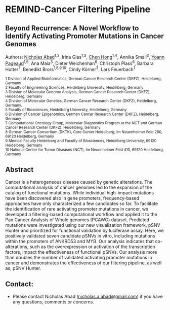 # REMIND-Cancer Filtering Pipeline

## Beyond Recurrence: A Novel Workflow to Identify Activating Promoter Mutations in Cancer Genomes
Authors: [Nicholas Abad](https://github.com/nicholas-abad)<sup>1,2</sup>, Irina Glas<sup>1,3</sup>, [Chen Hong](https://github.com/chenhong-dkfz)<sup>1,4</sup>, Annika Small<sup>3</sup>, [Yoann Pageaud](https://github.com/YoannPa)<sup>1,5</sup>, Ana Maia<sup>3</sup>, Dieter Weichenhan<sup>6</sup>, Christoph Plass<sup>6</sup>, Barbara Hutter<sup>7</sup>, Benedikt Brors<sup>1,8,9,10</sup>, Cindy Körner<sup>3</sup>, Lars Feuerbach<sup>1</sup>

<sup>1 Division of Applied Bioinformatics, German Cancer Research Center (DKFZ), Heidelberg, Germany</sup><br>
<sup>2 Faculty of Engineering Sciences, Heidelberg University, Heidelberg, Germany </sup><br>
<sup>3 Division of Molecular Genome Analysis, German Cancer Research Center (DKFZ), Heidelberg, Germany</sup><br>
<sup>4 Division of Molecular Genetics, German Cancer Research Center (DKFZ), Heidelberg, Germany.</sup><br>
<sup>5 Faculty of Biosciences, Heidelberg University, Heidelberg, Germany</sup><br>
<sup>6 Division of Cancer Epigenomics, German Cancer Research Center (DKFZ), Heidelberg, Germany</sup><br>
<sup>7 Computational Oncology Group, Molecular Diagnostics Program at the NCT and German Cancer Research Center (DKFZ), Heidelberg, Germany</sup><br>
<sup>8 German Cancer Consortium (DKTK), Core Center Heidelberg, Im Neuenheimer Feld 280, 69120 Heidelberg, Germany</sup><br>
<sup>9 Medical Faculty Heidelberg and Faculty of Biosciences, Heidelberg University, 69120 Heidelberg, Germany</sup><br>
<sup>10 National Center for Tumor Diseases (NCT), Im Neuenheimer Feld 410, 69120 Heidelberg, Germany</sup><br>

## Abstract
Cancer is a heterogeneous disease caused by genetic alterations. The computational analysis of cancer genomes led to the expansion of the catalog of functional mutations. While individual high-impact mutations have been discovered also in gene promoters, frequency-based approaches have only characterized a few candidates so far. To facilitate the identification of rare activating promoter mutations in cancer, we developed a filtering-based computational workflow and applied it to the Pan Cancer Analysis of Whole genomes (PCAWG) dataset. Predicted mutations were investigated using our new visualization framework, pSNV Hunter and prioritized for functional validation by luciferase assay. Here, we positively validated seven candidate pSNVs in vitro, including mutations within the promoters of ANKRD53 and MYB. Our analysis indicates that co-alterations, such as the overexpression or activation of the transcription factors, impact the effectiveness of functional pSNVs. Our analysis more than doubles the number of validated activating promoter mutations in cancer and demonstrates the effectiveness of our filtering pipeline, as well as, pSNV Hunter.

## Contact:
- Please contact Nicholas Abad (nicholas.a.abad@gmail.com) if you have any questions, comments or concerns.
